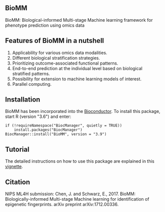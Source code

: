 ## BioMM
BioMM: Biological-informed Multi-stage Machine learning framework for phenotype prediction using omics data

## Features of BioMM in a nutshell

1. Applicability for various omics data modalities.   
2. Different biological stratification strategies.    
3. Prioritizing outcome-associated functional patterns.   
4. End-to-end prediction at the individual level based on biological stratified patterns.   
5. Possibility for extension to machine learning models of interest.   
6. Parallel computing. 


## Installation 

BioMM has been incorporated into the [Bioconductor](http://www.bioconductor.org/packages/devel/bioc//html/BioMM.html).
To install this package, start R (version "3.6") and enter:

```{r eval=FALSE}
if (!requireNamespace("BiocManager", quietly = TRUE))
    install.packages("BiocManager")
BiocManager::install("BioMM", version = "3.9")
``` 

## Tutorial 

The detailed instructions on how to use this package are explained in this [vignette](https://bioconductor.org/packages/devel/bioc/vignettes/BioMM/inst/doc/BioMMtutorial.html). 

## Citation

NIPS ML4H submission: Chen, J. and Schwarz, E., 2017. BioMM: Biologically-informed Multi-stage Machine learning for identification of epigenetic fingerprints. arXiv preprint arXiv:1712.00336.

